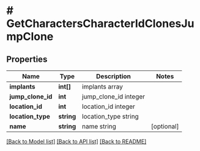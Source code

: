 # # GetCharactersCharacterIdClonesJumpClone

## Properties

Name | Type | Description | Notes
------------ | ------------- | ------------- | -------------
**implants** | **int[]** | implants array | 
**jump_clone_id** | **int** | jump_clone_id integer | 
**location_id** | **int** | location_id integer | 
**location_type** | **string** | location_type string | 
**name** | **string** | name string | [optional] 

[[Back to Model list]](../../README.md#documentation-for-models) [[Back to API list]](../../README.md#documentation-for-api-endpoints) [[Back to README]](../../README.md)


